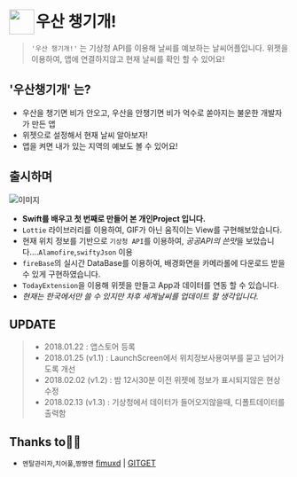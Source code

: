 # <img src = "https://github.com/joeseonmi/woosan_weather/blob/dev/Woosan/mdImage/Icon.png?raw=true" width = 45 align = left>우산 챙기개!
> `'우산 챙기개!'` 는 기상청 API를 이용해 날씨를 예보하는 날씨어플입니다.
> 위젯을 이용하여, 앱에 연결하지않고 현재 날씨를 확인 할 수 있어요!

## '우산챙기개' 는?
* 우산을 챙기면 비가 안오고, 우산을 안챙기면 비가 억수로 쏟아지는 불운한 개발자가 만든 앱
* 위젯으로 설정해서 현재 날씨 알아보자!
* 앱을 켜면 내가 있는 지역의 예보도 볼 수 있어요!

## 출시하며
![이미지](https://github.com/joeseonmi/woosan_weather/blob/dev/Woosan/mdImage/md.jpg?raw=true)

* **Swift를 배우고 첫 번째로 만들어 본 개인Project 입니다.**
* `Lottie` 라이브러리를 이용하여, GIF가 아닌 움직이는 View를 구현해보았습니다.
* 현재 위치 정보를 기반으로 `기상청 API`를 이용하여, *공공API의 쓴맛*을 보았습니다....`Alamofire`,`swiftyJson` 이용
* `fireBase`의 실시간 DataBase를 이용하여, 배경화면을 카메라롤에 다운로드 받을 수 있게 구현하였습니다.
* `TodayExtension`을 이용해 위젯을 만들고 App과 데이터를 연동 할 수 있습니다.
* *현재는 한국에서만 쓸 수 있지만 차후 세계날씨를 업데이트 할 생각입니다.*

## UPDATE
>- 2018.01.22 : 앱스토어 등록
>- 2018.01.25 (v1.1) : LaunchScreen에서 위치정보사용여부를 묻고 넘어가도록 개선
>- 2018.02.02 (v1.2) : 밤 12시30분 이전 위젯에 정보가 표시되지않은 현상 수정
>- 2018.02.13 (v1.3) : 기상청에서 데이터가 들어오지않을때, 디폴트데이터를 출력함


## Thanks to🙏🏻
- `멘탈관리자`,`치어풀`,`짱짱맨` [fimuxd](https://github.com/fimuxd) | [GITGET](https://github.com/fimuxd/GITGET)